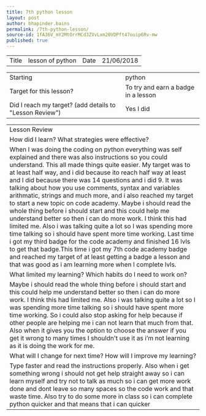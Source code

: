 ```yaml
---
title: 7th python lesson
layout: post
author: bhapinder.bains
permalink: /7th-python-lesson/
source-id: 1fA36V_mY2MtOrrMCd3ZVvLxm20VDPft47ouip6Rv-mw
published: true
---
```

<table>
  <tr>
    <td>Title</td>
    <td>lesson of python</td>
    <td>Date
</td>
    <td>21/06/2018</td>
  </tr>
</table>


<table>
  <tr>
    <td>Starting </td>
    <td>python</td>
  </tr>
  <tr>
    <td>Target for this lesson?</td>
    <td>To try and earn a badge in a lesson</td>
  </tr>
  <tr>
    <td>Did I reach my target? 
(add details to "Lesson Review")</td>
    <td> Yes I did </td>
  </tr>
</table>


<table>
  <tr>
    <td>Lesson Review</td>
  </tr>
  <tr>
    <td>How did I learn? What strategies were effective? </td>
  </tr>
  <tr>
    <td>When I was doing the coding on python everything was self explained and there was also instructions so you could understand. This all made things quite easier. My target was to at least half way, and i did because ito reach half  way at least and I did because there was 14 questions and i did 9. It was talking about how you use comments, syntax and variables arithmatic, strings and much more, and i also reached my target to start a new topic on code academy. Maybe i should read the whole thing before i should start and this could help me understand better so then i can do more work. I think this had limited me. Also i was talking quite a lot so
I was spending more time talking so i should have spent more time working. Last time i got my third badge for the code academy and finished 16 lvls to get that badge.This time i got my 7th code academy badge and reached  my target of at least getting a badge a lesson and that was good as i am learning more when I complete lvls.
 </td>
  </tr>
  <tr>
    <td>What limited my learning? Which habits do I need to work on? </td>
  </tr>
  <tr>
    <td>Maybe i should read the whole thing before i should start and this could help me understand better so then i can do more work. I think this had limited me. Also i was talking quite a lot so
I was spending more time talking so i should have spent more time working. So i could also stop asking for help because if other people are helping me i can not learn that much from that. Also when it gives you the option to choose the answer if you get it wrong to many times I shouldn't use it as i’m not learning as it is doing the work for me. 
</td>
  </tr>
  <tr>
    <td>What will I change for next time? How will I improve my learning?</td>
  </tr>
  <tr>
    <td>Type faster and read the instructions properly. Also when i get something wrong i should not get help straight away so i can learn myself and try not to talk as much so i can get more work done and dont leave so many spaces so the code work and that waste time. Also try to do some more in class so i can complete python quicker and that means that i can quicker </td>
  </tr>
</table>


